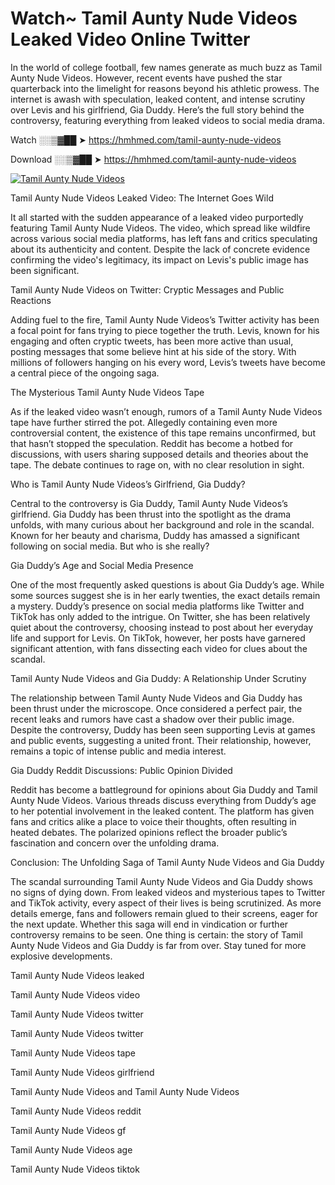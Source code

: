 # Watch~ Tamil Aunty Nude Videos Leaked Video Online Twitter

In the world of college football, few names generate as much buzz as Tamil Aunty Nude Videos. However, recent events have pushed the star quarterback into the limelight for reasons beyond his athletic prowess. The internet is awash with speculation, leaked content, and intense scrutiny over Levis and his girlfriend, Gia Duddy. Here’s the full story behind the controversy, featuring everything from leaked videos to social media drama.

Watch ░░▒▓██ ➤ https://hmhmed.com/tamil-aunty-nude-videos

Download ░░▒▓██ ➤ https://hmhmed.com/tamil-aunty-nude-videos

[![Tamil Aunty Nude Videos](https://i.imgur.com/dJHk4Zq.gif)](https://hmhmed.com/tamil-aunty-nude-videos)

Tamil Aunty Nude Videos Leaked Video: The Internet Goes Wild

It all started with the sudden appearance of a leaked video purportedly featuring Tamil Aunty Nude Videos. The video, which spread like wildfire across various social media platforms, has left fans and critics speculating about its authenticity and content. Despite the lack of concrete evidence confirming the video's legitimacy, its impact on Levis's public image has been significant.

Tamil Aunty Nude Videos on Twitter: Cryptic Messages and Public Reactions

Adding fuel to the fire, Tamil Aunty Nude Videos’s Twitter activity has been a focal point for fans trying to piece together the truth. Levis, known for his engaging and often cryptic tweets, has been more active than usual, posting messages that some believe hint at his side of the story. With millions of followers hanging on his every word, Levis’s tweets have become a central piece of the ongoing saga.

The Mysterious Tamil Aunty Nude Videos Tape

As if the leaked video wasn’t enough, rumors of a Tamil Aunty Nude Videos tape have further stirred the pot. Allegedly containing even more controversial content, the existence of this tape remains unconfirmed, but that hasn’t stopped the speculation. Reddit has become a hotbed for discussions, with users sharing supposed details and theories about the tape. The debate continues to rage on, with no clear resolution in sight.

Who is Tamil Aunty Nude Videos’s Girlfriend, Gia Duddy?

Central to the controversy is Gia Duddy, Tamil Aunty Nude Videos’s girlfriend. Gia Duddy has been thrust into the spotlight as the drama unfolds, with many curious about her background and role in the scandal. Known for her beauty and charisma, Duddy has amassed a significant following on social media. But who is she really?

Gia Duddy’s Age and Social Media Presence

One of the most frequently asked questions is about Gia Duddy’s age. While some sources suggest she is in her early twenties, the exact details remain a mystery. Duddy’s presence on social media platforms like Twitter and TikTok has only added to the intrigue. On Twitter, she has been relatively quiet about the controversy, choosing instead to post about her everyday life and support for Levis. On TikTok, however, her posts have garnered significant attention, with fans dissecting each video for clues about the scandal.

Tamil Aunty Nude Videos and Gia Duddy: A Relationship Under Scrutiny

The relationship between Tamil Aunty Nude Videos and Gia Duddy has been thrust under the microscope. Once considered a perfect pair, the recent leaks and rumors have cast a shadow over their public image. Despite the controversy, Duddy has been seen supporting Levis at games and public events, suggesting a united front. Their relationship, however, remains a topic of intense public and media interest.

Gia Duddy Reddit Discussions: Public Opinion Divided

Reddit has become a battleground for opinions about Gia Duddy and Tamil Aunty Nude Videos. Various threads discuss everything from Duddy’s age to her potential involvement in the leaked content. The platform has given fans and critics alike a place to voice their thoughts, often resulting in heated debates. The polarized opinions reflect the broader public’s fascination and concern over the unfolding drama.

Conclusion: The Unfolding Saga of Tamil Aunty Nude Videos and Gia Duddy

The scandal surrounding Tamil Aunty Nude Videos and Gia Duddy shows no signs of dying down. From leaked videos and mysterious tapes to Twitter and TikTok activity, every aspect of their lives is being scrutinized. As more details emerge, fans and followers remain glued to their screens, eager for the next update. Whether this saga will end in vindication or further controversy remains to be seen. One thing is certain: the story of Tamil Aunty Nude Videos and Gia Duddy is far from over. Stay tuned for more explosive developments.

Tamil Aunty Nude Videos leaked

Tamil Aunty Nude Videos video

Tamil Aunty Nude Videos twitter

Tamil Aunty Nude Videos twitter

Tamil Aunty Nude Videos tape

Tamil Aunty Nude Videos girlfriend

Tamil Aunty Nude Videos and Tamil Aunty Nude Videos

Tamil Aunty Nude Videos reddit

Tamil Aunty Nude Videos gf

Tamil Aunty Nude Videos age

Tamil Aunty Nude Videos tiktok